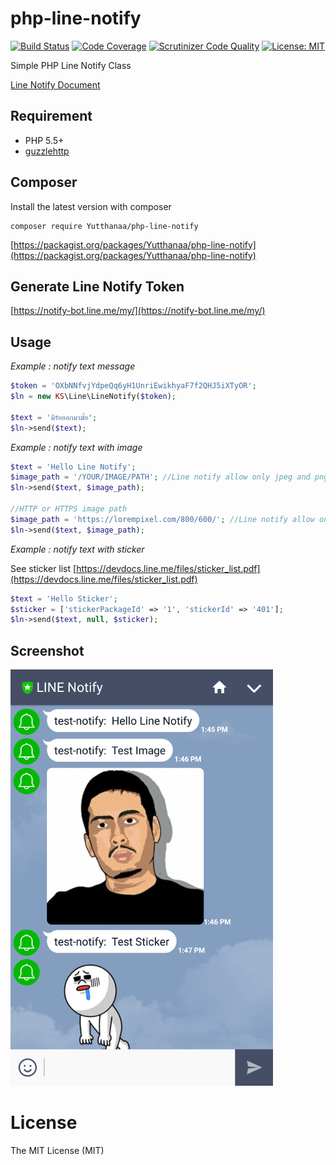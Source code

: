 php-line-notify
========
[![Build Status](https://travis-ci.org/Yutthanaa/php-line-notify.svg?branch=master)](https://travis-ci.org/Yutthanaa/php-line-notify)
[![Code Coverage](https://scrutinizer-ci.com/g/Yutthanaa/php-line-notify/badges/coverage.png?b=master)](https://scrutinizer-ci.com/g/Yutthanaa/php-line-notify/?branch=master)
[![Scrutinizer Code Quality](https://scrutinizer-ci.com/g/Yutthanaa/php-line-notify/badges/quality-score.png?b=master)](https://scrutinizer-ci.com/g/Yutthanaa/php-line-notify/?branch=master)
[![License: MIT](https://img.shields.io/badge/License-MIT-yellow.svg)](https://opensource.org/licenses/MIT)

Simple PHP Line Notify Class

[Line Notify Document](https://notify-bot.line.me/doc/en/)



## Requirement
* PHP 5.5+
* [guzzlehttp](https://github.com/guzzle/guzzle)

## Composer

Install the latest version with composer

```
composer require Yutthanaa/php-line-notify
```

[https://packagist.org/packages/Yutthanaa/php-line-notify](https://packagist.org/packages/Yutthanaa/php-line-notify)

## Generate Line Notify Token

[https://notify-bot.line.me/my/](https://notify-bot.line.me/my/)

## Usage
*Example : notify text message*
```php
$token = 'OXbNNfvjYdpeQq6yH1UnriEwikhyaF7f2QHJ5iXTyOR';
$ln = new KS\Line\LineNotify($token);

$text = 'มีรัยออกมามั้ย';
$ln->send($text);
```

*Example : notify text with image*

```php
$text = 'Hello Line Notify';
$image_path = '/YOUR/IMAGE/PATH'; //Line notify allow only jpeg and png file
$ln->send($text, $image_path);

//HTTP or HTTPS image path
$image_path = 'https://lorempixel.com/800/600/'; //Line notify allow only jpeg and png file
$ln->send($text, $image_path);

```

*Example : notify text with sticker*

See sticker list [https://devdocs.line.me/files/sticker_list.pdf](https://devdocs.line.me/files/sticker_list.pdf)

```php
$text = 'Hello Sticker';
$sticker = ['stickerPackageId' => '1', 'stickerId' => '401'];
$ln->send($text, null, $sticker);
```

## Screenshot
![Screenshot](/screenshot/screen2.png?raw=true "Screenshot")


License
=======
The MIT License (MIT)
